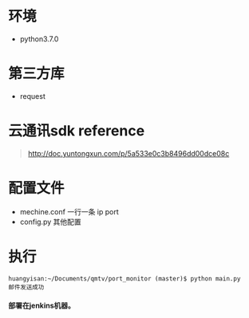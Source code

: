 # 环境
* python3.7.0

# 第三方库
* request

# 云通讯sdk reference
> http://doc.yuntongxun.com/p/5a533e0c3b8496dd00dce08c

# 配置文件
* mechine.conf  一行一条 ip port
* config.py 其他配置

# 执行
```
huangyisan:~/Documents/qmtv/port_monitor (master)$ python main.py 
邮件发送成功
```

#### 部署在jenkins机器。